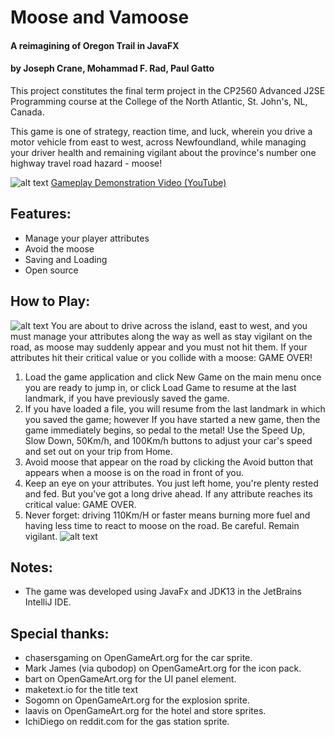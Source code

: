 # Moose and Vamoose
#### A reimagining of Oregon Trail in JavaFX
#### by Joseph Crane, Mohammad F. Rad, Paul Gatto

This project constitutes the final term project in the CP2560 Advanced J2SE Programming course at the College of the North Atlantic, St. John's, NL, Canada.

This game is one of strategy, reaction time, and luck, wherein you drive a motor vehicle from east to west, across Newfoundland, while managing your driver health and remaining vigilant about the province's number one highway travel road hazard - moose!

![alt text](https://raw.githubusercontent.com/sherpa-code/java2560game/master/src/game/screenshots/titlescreen.png "Moose and Vamoose Title Screen")
[Gameplay Demonstration Video (YouTube)](https://www.youtube.com/watch?v=gQNdF8m4POg "Moose and Vamoose Demo")


## Features:
- Manage your player attributes
- Avoid the moose
- Saving and Loading
- Open source

## How to Play:
![alt text](https://raw.githubusercontent.com/sherpa-code/java2560game/master/src/game/screenshots/gameplay1.png "Traveling the Road")
You are about to drive across the island, east to west, and you must manage your attributes
    along the way as well as stay vigilant on the road, as moose may suddenly appear and you must not hit them.
    If your attributes hit their critical value or you collide with a moose: GAME OVER! 
1) Load the game application and click New Game on the main menu once you are ready to jump in, or
    click Load Game to resume at the last landmark, if you have previously saved the game.
2) If you have loaded a file, you will resume from the last landmark in which you saved the game; however
    If you have started a new game, then the game immediately begins, so pedal to the metal!
    Use the Speed Up, Slow Down, 50Km/h, and 100Km/h buttons to adjust your car's speed and set out on your trip from Home.
3) Avoid moose that appear on the road by clicking the Avoid button that appears when a moose is on the road in front of you.
4) Keep an eye on your attributes. You just left home, you're plenty rested and fed. But you've got a long drive ahead.
    If any attribute reaches its critical value: GAME OVER.
3) Never forget: driving 110Km/H or faster means burning more fuel and having less time to react to moose on the road. Be careful.
    Remain vigilant.
![alt text](https://raw.githubusercontent.com/sherpa-code/java2560game/master/src/game/screenshots/21.png "Refilling at Landmark")


## Notes:
- The game was developed using JavaFx and JDK13 in the JetBrains IntelliJ IDE.

## Special thanks:
- chasersgaming on OpenGameArt.org for the car sprite.
- Mark James (via qubodop) on OpenGameArt.org for the icon pack.
- bart on OpenGameArt.org for the UI panel element.
- maketext.io for the title text
- Sogomn on OpenGameArt.org for the explosion sprite.
- laavis on OpenGameArt.org for the hotel and store sprites.
- IchiDiego on reddit.com for the gas station sprite.